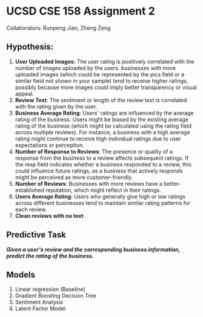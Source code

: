 # UCSD CSE 158 Assignment 2

Collaborators: Runpeng Jian, Zheng Zeng

## Hypothesis: 
1. **User Uploaded Images**: The user rating is positively correlated with the number of images uploaded by the users. businesses with more uploaded images (which could be represented by the pics field or a similar field not shown in your sample) tend to receive higher ratings, possibly because more images could imply better transparency or visual appeal.
2. **Review Text**: The sentiment or length of the review text is correlated with the rating given by the user.
3. **Business Average Rating**: Users' ratings are influenced by the average rating of the business. Users might be biased by the existing average rating of the business (which might be calculated using the rating field across multiple reviews). For instance, a business with a high average rating might continue to receive high individual ratings due to user expectations or perception.
4. **Number of Response to Reviews**: The presence or quality of a response from the business to a review affects subsequent ratings. If the resp field indicates whether a business responded to a review, this could influence future ratings, as a business that actively responds might be perceived as more customer-friendly.
5. **Number of Reviews**: Businesses with more reviews have a better-established reputation, which might reflect in their ratings.
6. **Users Average Rating**: Users who generally give high or low ratings across different businesses tend to maintain similar rating patterns for each review.
7. **Clean reviews with no text**

## Predictive Task
***Given a user's review and the corresponding business information, predict the rating of the business.***

## Models
1. Linear regression (Baseline)
2. Gradient Boosting Decision Tree
3. Sentiment Analysis
4. Latent Factor Model
